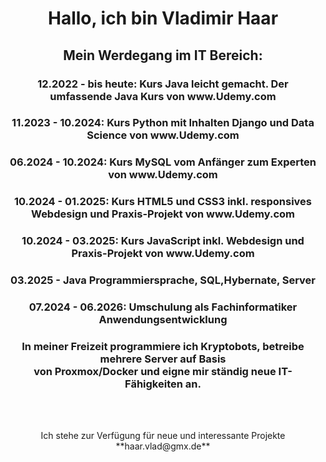 <h1 align="center">Hallo, ich bin Vladimir Haar</h1>

<h2 align="center">Mein Werdegang im IT Bereich:</h2>
<h3 align="center">12.2022 - bis heute: Kurs Java leicht gemacht. Der umfassende Java Kurs von www.Udemy.com</h3>
<h3 align="center">11.2023 - 10.2024: Kurs Python mit Inhalten Django und Data Science von www.Udemy.com</h3>
<h3 align="center">06.2024 - 10.2024: Kurs MySQL vom Anfänger zum Experten von www.Udemy.com</h3>
<h3 align="center">10.2024 - 01.2025: Kurs HTML5 und CSS3 inkl. responsives Webdesign und Praxis-Projekt von www.Udemy.com</h3>
<h3 align="center">10.2024 - 03.2025: Kurs JavaScript inkl. Webdesign und Praxis-Projekt von www.Udemy.com</h3>
<h3 align="center">03.2025 - Java Programmiersprache, SQL,Hybernate, Server</h3>

<h3 align="center">07.2024 - 06.2026: Umschulung als Fachinformatiker Anwendungsentwicklung</h3>

<h3 align="center">In meiner Freizeit programmiere ich Kryptobots, betreibe mehrere Server auf Basis<br> von Proxmox/Docker und eigne mir ständig neue IT-Fähigkeiten an.</h3>


<br><br>
<p align="center"> Ich stehe zur Verfügung für neue und interessante Projekte<br> **haar.vlad@gmx.de**

<p align="center">

<br><br>



